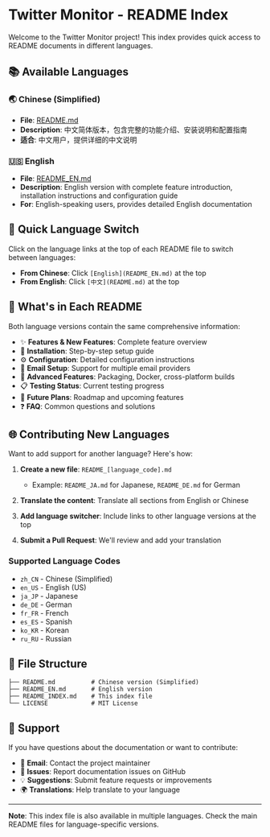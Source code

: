 # Twitter Monitor - README Index

Welcome to the Twitter Monitor project! This index provides quick access to README documents in different languages.

## 📚 Available Languages

### 🌏 Chinese (Simplified)
- **File**: [README.md](README.md)
- **Description**: 中文简体版本，包含完整的功能介绍、安装说明和配置指南
- **适合**: 中文用户，提供详细的中文说明

### 🇺🇸 English
- **File**: [README_EN.md](README_EN.md)
- **Description**: English version with complete feature introduction, installation instructions and configuration guide
- **For**: English-speaking users, provides detailed English documentation

## 🔄 Quick Language Switch

Click on the language links at the top of each README file to switch between languages:

- **From Chinese**: Click `[English](README_EN.md)` at the top
- **From English**: Click `[中文](README.md)` at the top

## 📖 What's in Each README

Both language versions contain the same comprehensive information:

- ✨ **Features & New Features**: Complete feature overview
- 🚀 **Installation**: Step-by-step setup guide
- ⚙️ **Configuration**: Detailed configuration instructions
- 📧 **Email Setup**: Support for multiple email providers
- 🔧 **Advanced Features**: Packaging, Docker, cross-platform builds
- 📋 **Testing Status**: Current testing progress
- 🔮 **Future Plans**: Roadmap and upcoming features
- ❓ **FAQ**: Common questions and solutions

## 🌐 Contributing New Languages

Want to add support for another language? Here's how:

1. **Create a new file**: `README_[language_code].md`
   - Example: `README_JA.md` for Japanese, `README_DE.md` for German

2. **Translate the content**: Translate all sections from English or Chinese

3. **Add language switcher**: Include links to other language versions at the top

4. **Submit a Pull Request**: We'll review and add your translation

### Supported Language Codes
- `zh_CN` - Chinese (Simplified)
- `en_US` - English (US)
- `ja_JP` - Japanese
- `de_DE` - German
- `fr_FR` - French
- `es_ES` - Spanish
- `ko_KR` - Korean
- `ru_RU` - Russian

## 📝 File Structure

```
├── README.md          # Chinese version (Simplified)
├── README_EN.md       # English version
├── README_INDEX.md    # This index file
└── LICENSE            # MIT License
```

## 🤝 Support

If you have questions about the documentation or want to contribute:

- 📧 **Email**: Contact the project maintainer
- 🐛 **Issues**: Report documentation issues on GitHub
- 💡 **Suggestions**: Submit feature requests or improvements
- 🌍 **Translations**: Help translate to your language

---

**Note**: This index file is also available in multiple languages. Check the main README files for language-specific versions.
